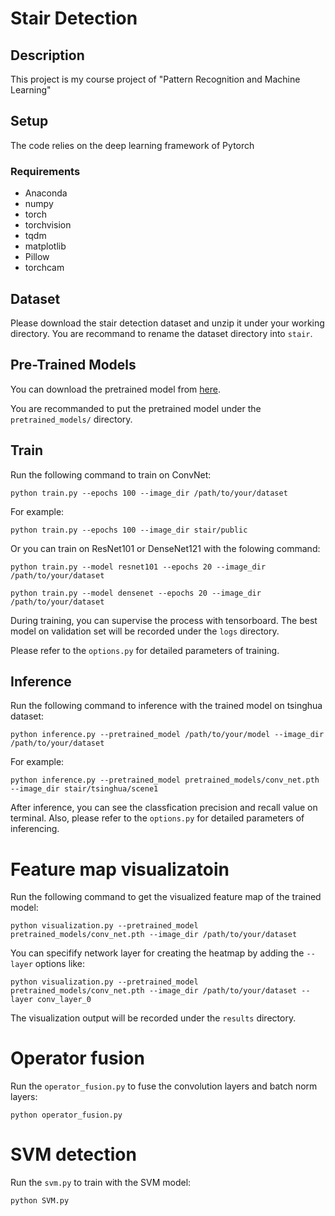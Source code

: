 #  Stair Detection

## Description

This project is my course project of "Pattern Recognition and Machine Learning"

## Setup

The code relies on the deep learning framework of Pytorch

### Requirements

- Anaconda
- numpy
- torch
- torchvision
- tqdm 
- matplotlib
- Pillow
- torchcam

## Dataset

Please download the stair detection dataset and unzip it under your working directory. You are recommand to rename the dataset directory into `stair`.

## Pre-Trained Models

You can download the pretrained model from [here](https://cloud.tsinghua.edu.cn/d/0f6fb8f474d8412dabff/).

You are recommanded to put the pretrained model under the  `pretrained_models/` directory.

## Train

Run the following command to train on ConvNet:
```
python train.py --epochs 100 --image_dir /path/to/your/dataset
```
For example:
```
python train.py --epochs 100 --image_dir stair/public
```
Or you can train on ResNet101 or DenseNet121 with the folowing command:
```
python train.py --model resnet101 --epochs 20 --image_dir /path/to/your/dataset
```
```
python train.py --model densenet --epochs 20 --image_dir /path/to/your/dataset
```
During training, you can supervise the process with tensorboard. The best model on validation set will be recorded under the `logs` directory.

Please refer to the `options.py` for detailed parameters of training.

## Inference

Run the following command to inference with the trained model on tsinghua dataset:
```
python inference.py --pretrained_model /path/to/your/model --image_dir /path/to/your/dataset
```
For example:
```
python inference.py --pretrained_model pretrained_models/conv_net.pth --image_dir stair/tsinghua/scene1
```
After inference, you can see the classfication precision and recall value on terminal. Also, please refer to the `options.py` for detailed parameters of inferencing.

# Feature map visualizatoin

Run the following command to get the visualized feature map of the trained model:
```
python visualization.py --pretrained_model pretrained_models/conv_net.pth --image_dir /path/to/your/dataset
```
You can specifify network layer for creating the heatmap by adding the `--layer` options like:
```
python visualization.py --pretrained_model pretrained_models/conv_net.pth --image_dir /path/to/your/dataset --layer conv_layer_0
```
The visualization output will be recorded under the `results` directory.

# Operator fusion

Run the `operator_fusion.py` to fuse the convolution layers and batch norm layers:
```
python operator_fusion.py
```

# SVM detection

Run the `svm.py` to train with the SVM model:
```
python SVM.py
```
